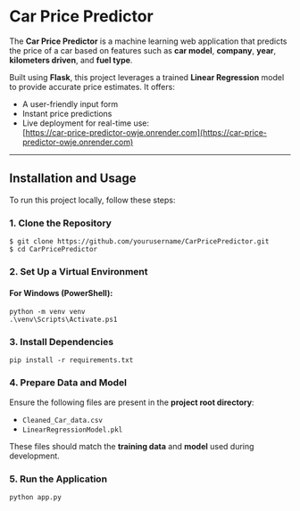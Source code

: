 # Car Price Predictor

The **Car Price Predictor** is a machine learning web application that predicts the price of a car based on features such as **car model**, **company**, **year**, **kilometers driven**, and **fuel type**.

Built using **Flask**, this project leverages a trained **Linear Regression** model to provide accurate price estimates. It offers:

- A user-friendly input form  
- Instant price predictions  
- Live deployment for real-time use:  
  [https://car-price-predictor-owje.onrender.com](https://car-price-predictor-owje.onrender.com)

---

## Installation and Usage

To run this project locally, follow these steps:

### 1. Clone the Repository
```
$ git clone https://github.com/yourusername/CarPricePredictor.git
$ cd CarPricePredictor
```

### 2. Set Up a Virtual Environment

#### For Windows (PowerShell):
```
python -m venv venv
.\venv\Scripts\Activate.ps1
```

### 3. Install Dependencies
```
pip install -r requirements.txt
```

### 4. Prepare Data and Model

Ensure the following files are present in the **project root directory**:

- `Cleaned_Car_data.csv`
- `LinearRegressionModel.pkl`

These files should match the **training data** and **model** used during development.

### 5. Run the Application
```
python app.py
```
